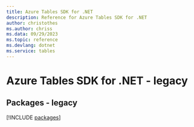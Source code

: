 ```yaml
---
title: Azure Tables SDK for .NET
description: Reference for Azure Tables SDK for .NET
author: christothes
ms.author: chriss
ms.data: 09/29/2023
ms.topic: reference
ms.devlang: dotnet
ms.service: tables
---
```

# Azure Tables SDK for .NET - legacy
## Packages - legacy
[!INCLUDE [packages](tables-index.md)]